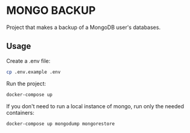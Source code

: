 # MONGO BACKUP

Project that makes a backup of a MongoDB user's databases.

## Usage

Create a .env file:

```bash
cp .env.example .env
```

Run the project:

```bash
docker-compose up
```

If you don't need to run a local instance of mongo, run only the needed containers:

```bash
docker-compose up mongodump mongorestore
```
